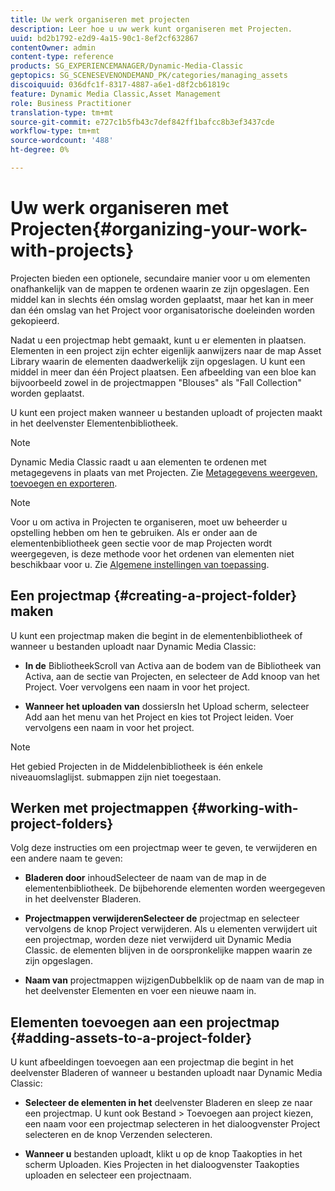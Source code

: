 ```yaml
---
title: Uw werk organiseren met projecten
description: Leer hoe u uw werk kunt organiseren met Projecten.
uuid: bd2b1792-e2d9-4a15-90c1-8ef2cf632867
contentOwner: admin
content-type: reference
products: SG_EXPERIENCEMANAGER/Dynamic-Media-Classic
geptopics: SG_SCENESEVENONDEMAND_PK/categories/managing_assets
discoiquuid: 036dfc1f-8317-4887-a6e1-d8f2cb61819c
feature: Dynamic Media Classic,Asset Management
role: Business Practitioner
translation-type: tm+mt
source-git-commit: e727c1b5fb43c7def842ff1bafcc8b3ef3437cde
workflow-type: tm+mt
source-wordcount: '488'
ht-degree: 0%

---
```



# Uw werk organiseren met Projecten{#organizing-your-work-with-projects}

Projecten bieden een optionele, secundaire manier voor u om elementen onafhankelijk van de mappen te ordenen waarin ze zijn opgeslagen. Een middel kan in slechts één omslag worden geplaatst, maar het kan in meer dan één omslag van het Project voor organisatorische doeleinden worden gekopieerd.

Nadat u een projectmap hebt gemaakt, kunt u er elementen in plaatsen. Elementen in een project zijn echter eigenlijk aanwijzers naar de map Asset Library waarin de elementen daadwerkelijk zijn opgeslagen. U kunt een middel in meer dan één Project plaatsen. Een afbeelding van een bloe kan bijvoorbeeld zowel in de projectmappen &quot;Blouses&quot; als &quot;Fall Collection&quot; worden geplaatst.

U kunt een project maken wanneer u bestanden uploadt of projecten maakt in het deelvenster Elementenbibliotheek.

>[!NOTE]
>
>Dynamic Media Classic raadt u aan elementen te ordenen met metagegevens in plaats van met Projecten. Zie [Metagegevens weergeven, toevoegen en exporteren](viewing-adding-exporting-metadata.md).

>[!NOTE]
>
>Voor u om activa in Projecten te organiseren, moet uw beheerder u opstelling hebben om hen te gebruiken. Als er onder aan de elementenbibliotheek geen sectie voor de map Projecten wordt weergegeven, is deze methode voor het ordenen van elementen niet beschikbaar voor u. Zie [Algemene instellingen van toepassing](application-setup.md#general-settings).

## Een projectmap {#creating-a-project-folder} maken

U kunt een projectmap maken die begint in de elementenbibliotheek of wanneer u bestanden uploadt naar Dynamic Media Classic:

* **In de**
BibliotheekScroll van Activa aan de bodem van de Bibliotheek van Activa, aan de sectie van Projecten, en selecteer de Add knoop van het Project. Voer vervolgens een naam in voor het project.

* **Wanneer het uploaden van**
dossiersIn het Upload scherm, selecteer Add aan het menu van het Project en kies tot Project leiden. Voer vervolgens een naam in voor het project.

>[!NOTE]
>
>Het gebied Projecten in de Middelenbibliotheek is één enkele niveauomslaglijst. submappen zijn niet toegestaan.

## Werken met projectmappen {#working-with-project-folders}

Volg deze instructies om een projectmap weer te geven, te verwijderen en een andere naam te geven:

* **Bladeren door**
inhoudSelecteer de naam van de map in de elementenbibliotheek. De bijbehorende elementen worden weergegeven in het deelvenster Bladeren.

* **Projectmappen verwijderenSelecteer de**
projectmap en selecteer vervolgens de knop Project verwijderen. Als u elementen verwijdert uit een projectmap, worden deze niet verwijderd uit Dynamic Media Classic. de elementen blijven in de oorspronkelijke mappen waarin ze zijn opgeslagen.

* **Naam van**
projectmappen wijzigenDubbelklik op de naam van de map in het deelvenster Elementen en voer een nieuwe naam in.

## Elementen toevoegen aan een projectmap {#adding-assets-to-a-project-folder}

U kunt afbeeldingen toevoegen aan een projectmap die begint in het deelvenster Bladeren of wanneer u bestanden uploadt naar Dynamic Media Classic:

* **Selecteer de elementen in het**
deelvenster Bladeren en sleep ze naar een projectmap. U kunt ook Bestand > Toevoegen aan project kiezen, een naam voor een projectmap selecteren in het dialoogvenster Project selecteren en de knop Verzenden selecteren.

* **Wanneer u**
bestanden uploadt, klikt u op de knop Taakopties in het scherm Uploaden. Kies Projecten in het dialoogvenster Taakopties uploaden en selecteer een projectnaam.
